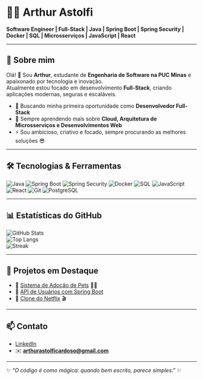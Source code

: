 # 👨‍💻 Arthur Astolfi

**Software Engineer | Full-Stack | Java | Spring Boot | Spring Security | Docker | SQL | Microsserviços | JavaScript | React**

---

## 🚀 Sobre mim
Olá! 👋 Sou **Arthur**, estudante de **Engenharia de Software na PUC Minas** e apaixonado por tecnologia e inovação.  
Atualmente estou focado em desenvolvimento **Full-Stack**, criando aplicações modernas, seguras e escaláveis.  

- 🎯 Buscando minha primeira oportunidade como **Desenvolvedor Full-Stack**
- 🌱 Sempre aprendendo mais sobre **Cloud, Arquitetura de Microsserviços e Desenvolvimentos Web**
- ⚡ Sou ambicioso, criativo e focado, sempre procurando as melhores soluções 😎  

---

## 🛠️ Tecnologias & Ferramentas

![Java](https://img.shields.io/badge/Java-ED8B00?style=for-the-badge&logo=java&logoColor=white)
![Spring Boot](https://img.shields.io/badge/Spring%20Boot-6DB33F?style=for-the-badge&logo=springboot&logoColor=white)
![Spring Security](https://img.shields.io/badge/Spring%20Security-6DB33F?style=for-the-badge&logo=springsecurity&logoColor=white)
![Docker](https://img.shields.io/badge/Docker-2496ED?style=for-the-badge&logo=docker&logoColor=white)
![SQL](https://img.shields.io/badge/SQL-003B57?style=for-the-badge&logo=database&logoColor=white)
![JavaScript](https://img.shields.io/badge/JavaScript-F7DF1E?style=for-the-badge&logo=javascript&logoColor=black)
![React](https://img.shields.io/badge/React-20232A?style=for-the-badge&logo=react&logoColor=61DAFB)
![Git](https://img.shields.io/badge/Git-F05032?style=for-the-badge&logo=git&logoColor=white)
![PostgreSQL](https://img.shields.io/badge/PostgreSQL-316192?style=for-the-badge&logo=postgresql&logoColor=white)

---

## 📊 Estatísticas do GitHub

![GitHub Stats](https://github-readme-stats.vercel.app/api?username=ArthurAstolfi&show_icons=true&theme=radical)  
![Top Langs](https://github-readme-stats.vercel.app/api/top-langs/?username=ArthurAstolfi&layout=compact&theme=radical)  
![Streak](https://github-readme-streak-stats.herokuapp.com/?user=ArthurAstolfi&theme=radical)

---

## 🚀 Projetos em Destaque

- 🔹 [Sistema de Adoção de Pets](https://github.com/ArthurAstolfi/adocao-pets) 🐶🐱  
- 🔹 [API de Usuários com Spring Boot](https://github.com/ArthurAstolfi/api-usuarios)  
- 🔹 [Clone do Netflix](https://github.com/ArthurAstolfi/netflix-clone) 🎬  

---

## 📫 Contato

- [LinkedIn](https://www.linkedin.com/in/arthur-astolfi-cardoso-898ba92b1)  
- ✉️ **arthurastolficardoso@gmail.com**

---

✨ _“O código é como mágica: quando bem escrito, parece simples.”_ ✨  
